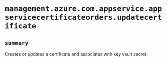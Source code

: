# `management.azure.com.appservice.appservicecertificateorders.updatecertificate`

## `summary`
Creates or updates a certificate and associates with key vault secret.


